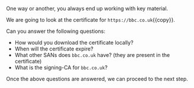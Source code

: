 One way or another, you always end up working with key material.

We are going to look at the certificate for `https://bbc.co.uk`{{copy}}.

Can you answer the following questions:
- How would you download the certificate locally?
- When will the certificate expire?
- What other SANs does `bbc.co.uk` have? (they are present in the certificate)
- What is the signing-CA for `bbc.co.uk`?

Once the above questions are answered, we can proceed to the next step.
